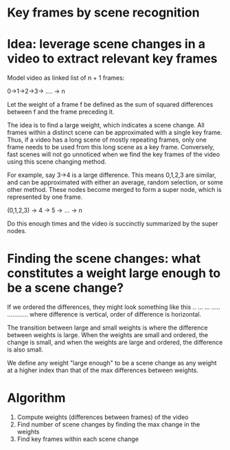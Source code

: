 Key frames by scene recognition
============================

Idea: leverage scene changes in a video to extract relevant key frames
============================
Model video as linked list of n + 1 frames:

0->1->2->3-> .... -> n

Let the weight of a frame f be defined as the sum of squared differences between f and the frame 
preceding it.

The idea is to find a large weight, which indicates a scene change. All frames within a distinct scene can be approximated with a single key frame. Thus, if a video has a long scene of mostly repeating frames, only one frame needs to be used from this long scene as a key frame. Conversely, fast scenes will not go unnoticed when we find the key frames of the video using this scene changing method. 

For example, say 3->4 is a large difference. This means 0,1,2,3 are similar, and can be
approximated with either an average, random selection, or some other method. These nodes become
merged to form a super node, which is represented by one frame.

(0,1,2,3) -> 4 -> 5 -> ... -> n

Do this enough times and the video is succinctly summarized by the super nodes.

Finding the scene changes: what constitutes a weight large enough to be a scene change?
=======================================================================================
If we ordered the differences, they might look something like this
                ..
               ...
               ...
             .....
      ............
  where difference is vertical, order of difference is horizontal.

The transition between large and small weights is where the difference between weights is large.
When the weights are small and ordered, the change is small, and when the weights are large and ordered,
the difference is also small.

We define any weight "large enough" to be a scene change as any weight at a higher index than that of the max differences between weights.


Algorithm
=========
  1.  Compute weights (differences between frames) of the video
  2.  Find number of scene changes by finding the max change in the weights
  3.  Find key frames within each scene change
